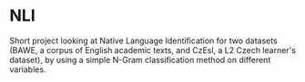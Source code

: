 # NLI
Short project looking at Native Language Identification for two datasets (BAWE, a corpus of English academic texts, and CzEsl, a L2 Czech learner's dataset), by using a simple N-Gram classification method on different variables. 
